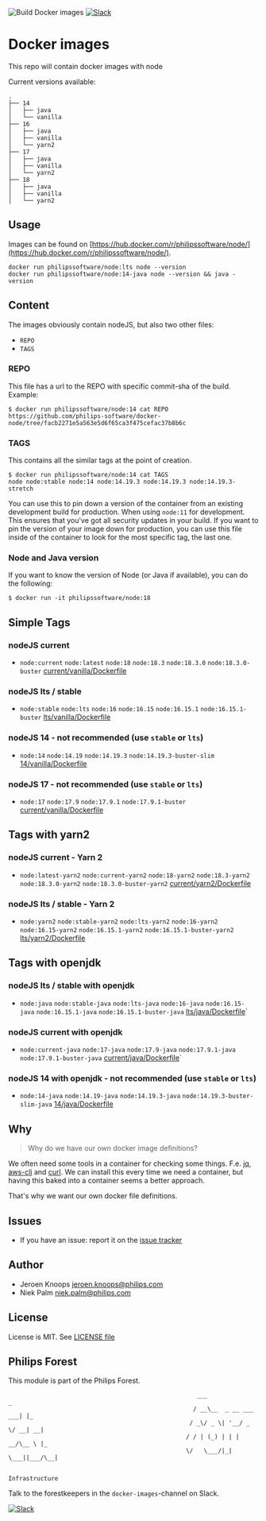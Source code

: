 ![Build Docker images](https://github.com/philips-software/docker-node/workflows/Build%20Docker%20images/badge.svg)
[![Slack](https://philips-software-slackin.now.sh/badge.svg)](https://philips-software-slackin.now.sh)

# Docker images

This repo will contain docker images with node

Current versions available:
```
.
├── 14
│   ├── java
│   └── vanilla
├── 16
│   ├── java
│   ├── vanilla
│   └── yarn2
├── 17
│   ├── java
│   ├── vanilla
│   └── yarn2
├── 18
│   ├── java
│   ├── vanilla
│   └── yarn2
```

## Usage

Images can be found on [https://hub.docker.com/r/philipssoftware/node/](https://hub.docker.com/r/philipssoftware/node/).

```
docker run philipssoftware/node:lts node --version
docker run philipssoftware/node:14-java node --version && java -version
```

## Content

The images obviously contain nodeJS, but also two other files:
- `REPO`
- `TAGS`

### REPO

This file has a url to the REPO with specific commit-sha of the build.
Example:

```
$ docker run philipssoftware/node:14 cat REPO
https://github.com/philips-software/docker-node/tree/facb2271e5a563e5d6f65ca3f475cefac37b8b6c
```

### TAGS

This contains all the similar tags at the point of creation.

```
$ docker run philipssoftware/node:14 cat TAGS
node node:stable node:14 node:14.19.3 node:14.19.3 node:14.19.3-stretch
```

You can use this to pin down a version of the container from an existing development build for production. When using `node:11` for development. This ensures that you've got all security updates in your build. If you want to pin the version of your image down for production, you can use this file inside of the container to look for the most specific tag, the last one.

### Node and Java version

If you want to know the version of Node (or Java if available), you can do the following:

```
$ docker run -it philipssoftware/node:18
```

## Simple Tags

### nodeJS current
- `node:current` `node:latest` `node:18` `node:18.3` `node:18.3.0` `node:18.3.0-buster` [current/vanilla/Dockerfile](current/vanilla/Dockerfile)

### nodeJS lts / stable
- `node:stable` `node:lts` `node:16` `node:16.15` `node:16.15.1` `node:16.15.1-buster` [lts/vanilla/Dockerfile](lts/vanilla/Dockerfile)

### nodeJS 14 - not recommended (use `stable` or `lts`)
- `node:14` `node:14.19` `node:14.19.3` `node:14.19.3-buster-slim` [14/vanilla/Dockerfile](14/vanilla/Dockerfile)

### nodeJS 17 - not recommended (use `stable` or `lts`)
- `node:17` `node:17.9` `node:17.9.1` `node:17.9.1-buster` [current/vanilla/Dockerfile](current/vanilla/Dockerfile)

## Tags with yarn2

### nodeJS current - Yarn 2
-  `node:latest-yarn2` `node:current-yarn2` `node:18-yarn2` `node:18.3-yarn2` `node:18.3.0-yarn2` `node:18.3.0-buster-yarn2` [current/yarn2/Dockerfile](current/yarn2/Dockerfile)

### nodeJS lts / stable - Yarn 2
- `node:yarn2` `node:stable-yarn2` `node:lts-yarn2` `node:16-yarn2` `node:16.15-yarn2` `node:16.15.1-yarn2` `node:16.15.1-buster-yarn2` [lts/yarn2/Dockerfile](lts/yarn2/Dockerfile)

## Tags with openjdk

### nodeJS lts / stable with openjdk
- `node:java` `node:stable-java` `node:lts-java` `node:16-java` `node:16.15-java` `node:16.15.1-java` `node:16.15.1-buster-java` [lts/java/Dockerfile](lts/java/Dockerfile)`

### nodeJS current with openjdk
- `node:current-java` `node:17-java` `node:17.9-java` `node:17.9.1-java` `node:17.9.1-buster-java` [current/java/Dockerfile](current/java/Dockerfile)`

### nodeJS 14 with openjdk - not recommended (use `stable` or `lts`)
- `node:14-java` `node:14.19-java` `node:14.19.3-java` `node:14.19.3-buster-slim-java` [14/java/Dockerfile](14/java/Dockerfile)

## Why

> Why do we have our own docker image definitions?

We often need some tools in a container for checking some things. F.e. [jq](https://stedolan.github.io/jq/), [aws-cli](https://aws.amazon.com/cli/) and [curl](https://curl.haxx.se/).
We can install this every time we need a container, but having this baked into a container seems a better approach.

That's why we want our own docker file definitions.

## Issues

- If you have an issue: report it on the [issue tracker](https://github.com/philips-software/docker-node/issues)

## Author

- Jeroen Knoops <jeroen.knoops@philips.com>
- Niek Palm <niek.palm@philips.com>

## License

License is MIT. See [LICENSE file](LICENSE.md)

## Philips Forest

This module is part of the Philips Forest.

```
                                                     ___                   _
                                                    / __\__  _ __ ___  ___| |_
                                                   / _\/ _ \| '__/ _ \/ __| __|
                                                  / / | (_) | | |  __/\__ \ |_
                                                  \/   \___/|_|  \___||___/\__|

                                                                 Infrastructure
```

Talk to the forestkeepers in the `docker-images`-channel on Slack.

[![Slack](https://philips-software-slackin.now.sh/badge.svg)](https://philips-software-slackin.now.sh)
